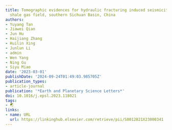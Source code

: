 ```yaml
---
title: Tomographic evidences for hydraulic fracturing induced seismicity in the Changning
  shale gas field, southern Sichuan Basin, China
authors:
- Yuyang Tan
- Jiawei Qian
- Jun Hu
- Haijiang Zhang
- Huilin Xing
- Junlun Li
- admin
- Wen Yang
- Ning Gu
- Siyu Miao
date: '2023-03-01'
publishDate: '2024-09-24T01:49:03.985705Z'
publication_types:
- article-journal
publication: '*Earth and Planetary Science Letters*'
doi: 10.1016/j.epsl.2023.118021
tags:
- 🌏
links:
- name: URL
  url: https://linkinghub.elsevier.com/retrieve/pii/S0012821X23000341
---
```

